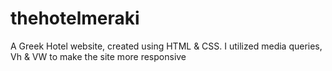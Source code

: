# thehotelmeraki
A Greek Hotel website, created using HTML &amp; CSS. I utilized media queries, Vh &amp; VW to make the site more responsive
